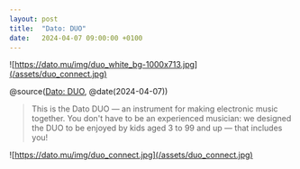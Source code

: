 ```yaml
---
layout: post
title:  "Dato: DUO"
date:   2024-04-07 09:00:00 +0100
---
```


![https://dato.mu/img/duo_white_bg-1000x713.jpg](/assets/duo_connect.jpg)

@source([Dato: DUO](https://dato.mu), @date(2024-04-07))

> This is the Dato DUO — an instrument for making electronic music together. You don't have to be an experienced musician: we designed the DUO to be enjoyed by kids aged 3 to 99 and up — that includes you!

![https://dato.mu/img/duo_connect.jpg](/assets/duo_connect.jpg)
